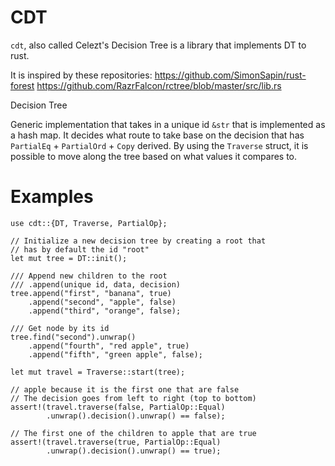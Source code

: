  # CDT

 `cdt`, also called Celezt's Decision Tree is a
 library that implements DT to rust.

 It is inspired by these repositories:
 https://github.com/SimonSapin/rust-forest
 https://github.com/RazrFalcon/rctree/blob/master/src/lib.rs

 Decision Tree

 Generic implementation that takes in a unique id `&str` that is implemented as
 a hash map. It decides what route to take base on the decision that has `PartialEq` +
 `PartialOrd` + `Copy` derived. By using the `Traverse` struct, it is possible to move
 along the tree based on what values it compares to.

 # Examples

 ```
 use cdt::{DT, Traverse, PartialOp};

 // Initialize a new decision tree by creating a root that
 // has by default the id "root"
 let mut tree = DT::init();

 /// Append new children to the root
 /// .append(unique id, data, decision)
 tree.append("first", "banana", true)
     .append("second", "apple", false)
     .append("third", "orange", false);

 /// Get node by its id
 tree.find("second").unwrap()
     .append("fourth", "red apple", true)
     .append("fifth", "green apple", false);

 let mut travel = Traverse::start(tree);

 // apple because it is the first one that are false
 // The decision goes from left to right (top to bottom)
 assert!(travel.traverse(false, PartialOp::Equal)
         .unwrap().decision().unwrap() == false);

 // The first one of the children to apple that are true
 assert!(travel.traverse(true, PartialOp::Equal)
         .unwrap().decision().unwrap() == true);
 ```